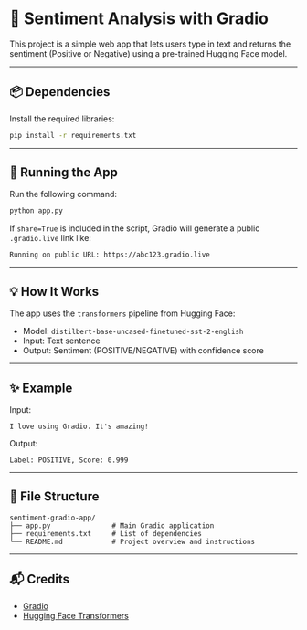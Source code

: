 # 🧠 Sentiment Analysis with Gradio

This project is a simple web app that lets users type in text and returns the sentiment (Positive or Negative) using a pre-trained Hugging Face model.

---

## 📦 Dependencies

Install the required libraries:

```bash
pip install -r requirements.txt
```

---

## 🚀 Running the App

Run the following command:

```bash
python app.py
```

If `share=True` is included in the script, Gradio will generate a public `.gradio.live` link like:

```
Running on public URL: https://abc123.gradio.live
```

---

## 💡 How It Works

The app uses the `transformers` pipeline from Hugging Face:

- Model: `distilbert-base-uncased-finetuned-sst-2-english`
- Input: Text sentence
- Output: Sentiment (POSITIVE/NEGATIVE) with confidence score

---

## ✨ Example

Input:
```
I love using Gradio. It's amazing!
```

Output:
```
Label: POSITIVE, Score: 0.999
```

---

## 📁 File Structure

```
sentiment-gradio-app/
├── app.py               # Main Gradio application
├── requirements.txt     # List of dependencies
└── README.md            # Project overview and instructions
```

---

## 📬 Credits

- [Gradio](https://gradio.app)
- [Hugging Face Transformers](https://huggingface.co/transformers/)
